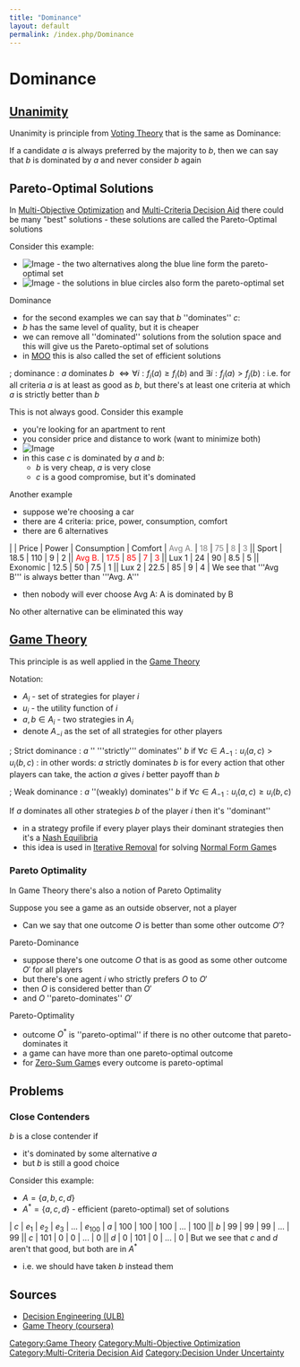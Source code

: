 ```yaml
---
title: "Dominance"
layout: default
permalink: /index.php/Dominance
---
```


# Dominance

## [Unanimity](Unanimity)
Unanimity is principle from [Voting Theory](Voting_Theory) that is the same as Dominance: 

If a candidate $a$ is always preferred by the majority to $b$, then we can say that $b$ is dominated by $a$ and never consider $b$ again


## Pareto-Optimal Solutions
In [Multi-Objective Optimization](Multi-Objective_Optimization) and [Multi-Criteria Decision Aid](Multi-Criteria_Decision_Aid) there could be many "best" solutions - these solutions are called the Pareto-Optimal solutions


Consider this example: 
- <img src="https://raw.github.com/alexeygrigorev/wiki-figures/master/ulb/de/moo/knapsack.png" alt="Image">
  - the two alternatives along the blue line form the pareto-optimal set 
- <img src="https://raw.github.com/alexeygrigorev/wiki-figures/master/ulb/de/moo/moo-illustration.png" alt="Image">
  - the solutions in blue circles also form the pareto-optimal set

Dominance
- for the second examples we can say that $b$ ''dominates'' $c$:
- $b$ has the same level of quality, but it is cheaper
- we can remove all ''dominated'' solutions from the solution space and this will give us the Pareto-optimal set of solutions
- in [MOO](Multi-Objective_Optimization) this is also called the set of efficient solutions

; dominance
: $a$ dominates $b$ $\iff \forall i: f_i(a) \geqslant f_i(b)$ and $\exists i: f_j(a) > f_j(b)$
: i.e. for all criteria $a$ is at least as good as $b$, but there's at least one criteria at which $a$ is strictly better than $b$


This is not always good. Consider this example
- you're looking for an apartment to rent 
- you consider price and distance to work (want to minimize both)
- <img src="https://raw.github.com/alexeygrigorev/wiki-figures/master/ulb/de/moo/dominance-bad-case.png" alt="Image">
- in this case $c$ is dominated by $a$ and $b$: 
  - $b$ is very cheap, $a$ is very close
  - $c$ is a good compromise, but it's dominated


Another example
- suppose we're choosing a car
- there are 4 criteria: price, power, consumption, comfort
- there are 6 alternatives

|    |  Price  |  Power  |  Consumption  |  Comfort  |  <font color="grey">Avg A.</font>  |  <font color="grey">18</font>  |  <font color="grey">75</font>  |  <font color="grey">8</font>  |  <font color="grey">3</font> ||  Sport  |  18.5  |  110  |  9  |  2 ||  <font color="red">Avg B.</font>  |  <font color="red">17.5</font>  |  <font color="red">85</font>  |  <font color="red">7</font>  |  <font color="red">3</font> ||  Lux 1  |  24  |  90  |  8.5  |  5 ||  Exonomic  |  12.5  |  50  |  7.5  |  1 ||  Lux 2  |  22.5  |  85  |  9  |  4 |
We see that '''Avg B''' is always better than '''Avg. A'''
- then nobody will ever choose Avg A: A is dominated by B

No other alternative can be eliminated this way


## [Game Theory](Game_Theory)
This principle is as well applied in the [Game Theory](Game_Theory)

Notation:
- $A_i$ - set of strategies for player $i$ 
- $u_i$ - the utility function of $i$
- $a, b \in A_i$ - two strategies in $A_i$
- denote $A_{-i}$ as the set of all strategies for other players 

; Strict dominance
: $a$ '' '''strictly''' dominates'' $b$ if $\forall c \in A_{-1}: u_i(a, c) > u_i(b, c)$
: in other words: $a$ strictly dominates $b$ is for every action that other players can take, the action $a$ gives $i$ better payoff than $b$ 

; Weak dominance
: $a$ ''(weakly) dominates'' $b$ if $\forall c \in A_{-1}: u_i(a, c) \geqslant u_i(b, c)$


If $a$ dominates all other strategies $b$ of the player $i$ then it's ''dominant''
- in a strategy profile if every player plays their dominant strategies then it's a [Nash Equilibria](Nash_Equilibrium)
- this idea is used in [Iterative Removal](Iterative_Removal) for solving [Normal Form Game](Normal_Form_Game)s



### Pareto Optimality
In Game Theory there's also a notion of Pareto Optimality 

Suppose you see a game as an outside observer, not a player
- Can we say that one outcome $O$ is better than some other outcome $O'$?

Pareto-Dominance
- suppose there's one outcome $O$ that is as good as some other outcome $O'$ for all players
- but there's one agent $i$ who strictly prefers $O$ to $O'$ 
- then $O$ is considered better than $O'$ 
- and $O$ ''pareto-dominates'' $O'$

Pareto-Optimality 
- outcome $O^*$ is ''pareto-optimal'' if there is no other outcome that pareto-dominates it
- a game can have more than one pareto-optimal outcome
- for [Zero-Sum Game](Zero-Sum_Game)s every outcome is pareto-optimal



## Problems
### Close Contenders
$b$ is a close contender if 
- it's dominated by some alternative $a$
- but $b$ is still a good choice

Consider this example:
- $A = \{a, b, c, d\}$
- $A^* = \{a, c, d\}$ - efficient (pareto-optimal) set of solutions

|   $c$  |  $e_1$  |  $e_2$  |  $e_3$  |  $...$  |  $e_{100}$  |   $a$   |  100  |  100  |  100  |  ...  |  100 ||   $b$   |  99  |  99  |  99  |  ...  |  99 ||   $c$   |  101  |  0  |  0  |  ...  |  0 ||   $d$   |  0  |  101  |  0  |  ...  |  0 |
But we see that $c$ and $d$ aren't that good, but both are in $A^*$
- i.e. we should have taken $b$ instead them 


## Sources
- [Decision Engineering (ULB)](Decision_Engineering_(ULB))
- [Game Theory (coursera)](Game_Theory_(coursera))

[Category:Game Theory](Category_Game_Theory)
[Category:Multi-Objective Optimization](Category_Multi-Objective_Optimization)
[Category:Multi-Criteria Decision Aid](Category_Multi-Criteria_Decision_Aid)
[Category:Decision Under Uncertainty](Category_Decision_Under_Uncertainty)